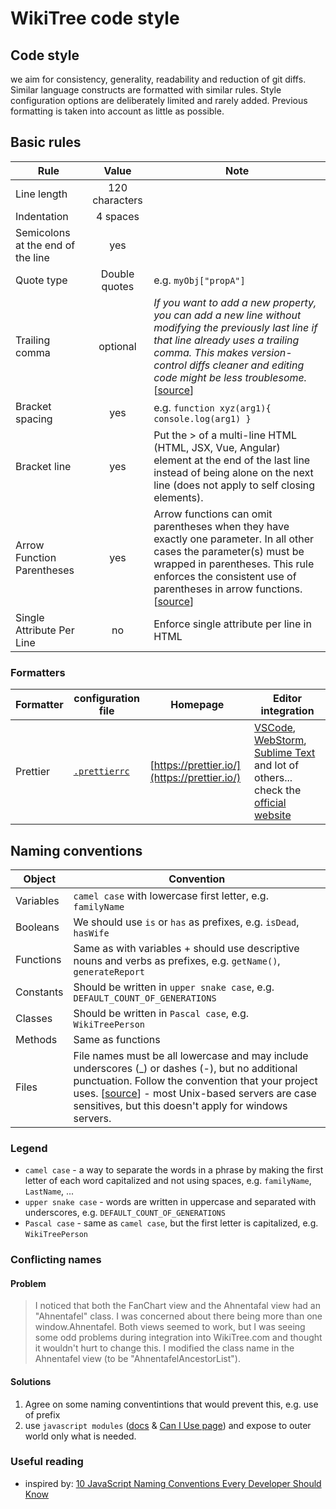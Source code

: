 # WikiTree code style

## Code style

we aim for consistency, generality, readability and reduction of git diffs. Similar language constructs are formatted with similar rules. Style configuration options are deliberately limited and rarely added. Previous formatting is taken into account as little as possible.

## Basic rules

| Rule | Value | Note |
| ---  | :---: | --- |
| Line length | 120 characters |  |
| Indentation | 4 spaces |  |
| Semicolons at the end of the line| yes |  |
| Quote type | Double quotes | e.g. `myObj["propA"]` |
| Trailing comma | optional | *If you want to add a new property, you can add a new line without modifying the previously last line if that line already uses a trailing comma. This makes version-control diffs cleaner and editing code might be less troublesome.* [[source](https://developer.mozilla.org/en-US/docs/Web/JavaScript/Reference/Trailing_commas)] |
| Bracket spacing | yes | e.g. `function xyz(arg1){ console.log(arg1) }` |
| Bracket line | yes | Put the > of a multi-line HTML (HTML, JSX, Vue, Angular) element at the end of the last line instead of being alone on the next line (does not apply to self closing elements). |
| Arrow Function Parentheses | yes | Arrow functions can omit parentheses when they have exactly one parameter. In all other cases the parameter(s) must be wrapped in parentheses. This rule enforces the consistent use of parentheses in arrow functions. [[source](https://eslint.org/docs/latest/rules/arrow-parens)] |
| Single Attribute Per Line | no | Enforce single attribute per line in HTML |

### Formatters

| Formatter | configuration file | Homepage | Editor integration |
| --- | --- | --- | --- |
| Prettier | [`.prettierrc`](../.prettierrc) | [https://prettier.io/](https://prettier.io/) | [VSCode](https://marketplace.visualstudio.com/items?itemName=esbenp.prettier-vscode), [WebStorm](https://plugins.jetbrains.com/plugin/10456-prettier), [Sublime Text](https://packagecontrol.io/packages/JsPrettier) and lot of others... check the [official website](https://prettier.io/docs/en/editors.html)|

## Naming conventions

| Object | Convention |
| --- | --- |
| Variables |  `camel case` with lowercase first letter, e.g. `familyName`  |
| Booleans | We should use `is` or `has` as prefixes, e.g. `isDead`, `hasWife` |
| Functions | Same as with variables + should use descriptive nouns and verbs as prefixes, e.g. `getName()`, `generateReport` |
| Constants | Should be written in `upper snake case`, e.g. `DEFAULT_COUNT_OF_GENERATIONS` |
| Classes | Should be written in `Pascal case`, e.g. `WikiTreePerson` |
| Methods | Same as functions |
| Files | File names must be all lowercase and may include underscores (_) or dashes (-), but no additional punctuation. Follow the convention that your project uses. [[source](https://google.github.io/styleguide/jsguide.html#file-name)] - most Unix-based servers are case sensitives, but this doesn't apply for windows servers.|

### Legend

* `camel case` - a way to separate the words in a phrase by making the first letter of each word capitalized and not using spaces, e.g. `familyName`, `LastName`, ...
* `upper snake case` - words are written in uppercase and separated with underscores, e.g. `DEFAULT_COUNT_OF_GENERATIONS`
* `Pascal case` - same as `camel case`, but the first letter is capitalized, e.g. `WikiTreePerson`

### Conflicting names

#### Problem

> I noticed that both the FanChart view and the Ahnentafal view had an "Ahnentafel" class. I was concerned about there being more than one window.Ahnentafel. Both views seemed to work, but I was seeing some odd problems during integration into WikiTree.com and thought it wouldn't hurt to change this. I modified the class name in the Ahnentafel view (to be "AhnentafelAncestorList").

#### Solutions
1. Agree on some naming conventintions that would prevent this, e.g. use of prefix
1. use `javascript modules` ([docs](https://developer.mozilla.org/en-US/docs/Web/JavaScript/Guide/Modules) & [Can I Use page](https://caniuse.com/?search=modules)) and expose to outer world only what is needed.

### Useful reading

* inspired by: [10 JavaScript Naming Conventions Every Developer Should Know](https://www.syncfusion.com/blogs/post/10-javascript-naming-conventions-every-developer-should-know.aspx)

